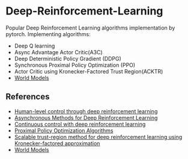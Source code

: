 # Deep-Reinforcement-Learning
Popular Deep Reinforcement Learning algorithms implementation by pytorch.
Implementing algorithms:
* Deep Q learning
* Async Advantage Actor Critic(A3C)
* Deep Deterministic Policy Gradient (DDPG)
* Synchronous Proximal Policy Optimization (PPO)
* Actor Critic using Kronecker-Factored Trust Region(ACKTR)
* [World Models](https://worldmodels.github.io/)

## References
* [Human-level control through deep reinforcement learning](https://storage.googleapis.com/deepmind-media/dqn/DQNNaturePaper.pdf)
* [Asynchronous Methods for Deep Reinforcement Learning](https://arxiv.org/pdf/1602.01783.pdf)
* [Continuous control with deep reinforcement learning](https://arxiv.org/pdf/1509.02971.pdf)
* [Proximal Policy Optimization Algorithms](https://arxiv.org/pdf/1707.06347.pdf)
* [Scalable trust-region method for deep reinforcement learning using Kronecker-factored approximation](https://arxiv.org/pdf/1708.05144.pdf)
* [World Models](https://arxiv.org/pdf/1803.10122.pdf)
